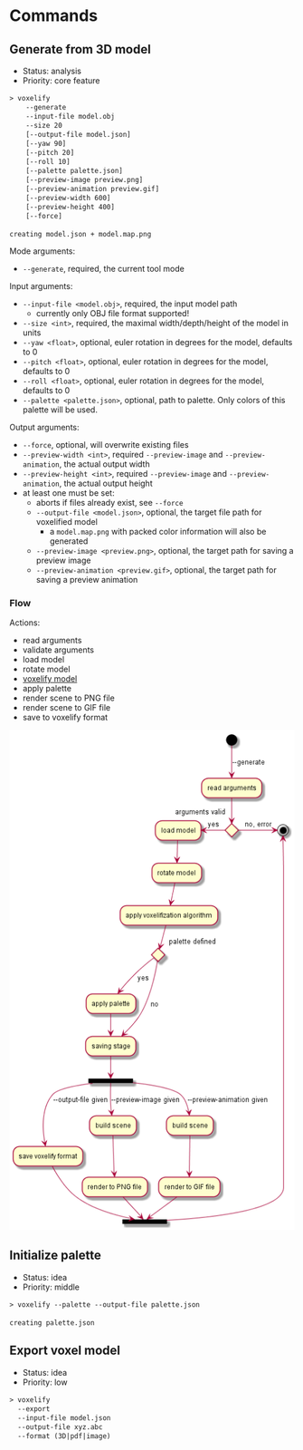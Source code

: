 # Commands

## Generate from 3D model

* Status: analysis
* Priority: core feature

```
> voxelify
    --generate
    --input-file model.obj
    --size 20
    [--output-file model.json]
    [--yaw 90]
    [--pitch 20]
    [--roll 10]
    [--palette palette.json]
    [--preview-image preview.png]
    [--preview-animation preview.gif]
    [--preview-width 600]
    [--preview-height 400]
    [--force]

creating model.json + model.map.png
```

Mode arguments:
* `--generate`, required, the current tool mode

Input arguments:
* `--input-file <model.obj>`, required, the input model path
  * currently only OBJ file format supported!
* `--size <int>`, required, the maximal width/depth/height of the model in units
* `--yaw <float>`, optional, euler rotation in degrees for the model, defaults to 0
* `--pitch <float>`, optional, euler rotation in degrees for the model, defaults to 0
* `--roll <float>`, optional, euler rotation in degrees for the model, defaults to 0
* `--palette <palette.json>`, optional, path to palette. Only colors of this palette will be used.

Output arguments:
* `--force`, optional, will overwrite existing files
* `--preview-width <int>`, required `--preview-image` and `--preview-animation`, the actual output width
* `--preview-height <int>`, required `--preview-image` and `--preview-animation`, the actual output height
* at least one must be set:
  * aborts if files already exist, see `--force`
  * `--output-file <model.json>`, optional, the target file path for voxelified model
    * a `model.map.png` with packed color information will also be generated
  * `--preview-image <preview.png>`, optional, the target path for saving a preview image
  * `--preview-animation <preview.gif>`, optional, the target path for saving a preview animation

### Flow

Actions:
* read arguments
* validate arguments
* load model
* rotate model
* [voxelify model](ALGORITHM.md)
* apply palette
* render scene to PNG file
* render scene to GIF file
* save to voxelify format

![flow chart](uml/generate-flow.puml.png)

## Initialize palette

* Status: idea
* Priority: middle

```
> voxelify --palette --output-file palette.json

creating palette.json
```

## Export voxel model

* Status: idea
* Priority: low

```
> voxelify
  --export
  --input-file model.json
  --output-file xyz.abc
  --format (3D|pdf|image)
```
